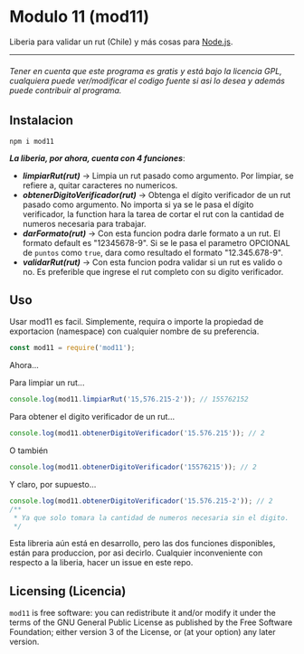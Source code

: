 # Modulo 11 (mod11)

Liberia para validar un rut (Chile) y más cosas para [Node.js](https://nodejs.org/en/).

---

###### _Tener en cuenta que este programa es gratis y está bajo la licencia GPL, cualquiera puede ver/modificar el codigo fuente si asi lo desea y además puede contribuir al programa._

## Instalacion

```
npm i mod11
```

**_La liberia, por ahora, cuenta con 4 funciones_**:

-   **_limpiarRut(rut)_** -> Limpia un rut pasado como argumento. Por limpiar, se refiere a, quitar caracteres no
    numericos.
-   **_obtenerDigitoVerificador(rut)_** -> Obtenga el dígito verificador de un rut pasado como argumento. No importa si ya
    se le pasa el dígito verificador, la function hara la tarea de cortar el rut con la cantidad de numeros necesaria para
    trabajar.
-   **_darFormato(rut)_** -> Con esta funcion podra darle formato a un rut.
    El formato default es "12345678-9".
    Si se le pasa el parametro OPCIONAL de `puntos` como `true`, dara como resultado el formato "12.345.678-9".
-   **_validarRut(rut)_** -> Con esta funcion podra validar si un rut es valido o no. Es preferible que ingrese el rut completo con su digito verificador.

## Uso

Usar mod11 es facil.
Simplemente, requira o importe la propiedad de exportacion (namespace) con cualquier nombre de su preferencia.

```js
const mod11 = require('mod11');
```

Ahora...

Para limpiar un rut...

```js
console.log(mod11.limpiarRut('15,576.215-2')); // 155762152
```

Para obtener el digito verificador de un rut...

```js
console.log(mod11.obtenerDigitoVerificador('15.576.215')); // 2
```

O también

```js
console.log(mod11.obtenerDigitoVerificador('15576215')); // 2
```

Y claro, por supuesto...

```js
console.log(mod11.obtenerDigitoVerificador('15.576.215-2')); // 2
/**
 * Ya que solo tomara la cantidad de numeros necesaria sin el digito.
 */
```

Esta libreria aún está en desarrollo, pero las dos funciones disponibles, están para produccion, por asi decirlo.
Cualquier inconveniente con respecto a la liberia, hacer un issue en este repo.

## Licensing (Licencia)

`mod11` is free software: you can redistribute it and/or modify
it under the terms of the GNU General Public License as published by
the Free Software Foundation; either version 3 of the License, or
(at your option) any later version.
